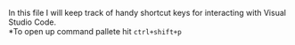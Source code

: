 In this file I will keep track of handy shortcut keys for interacting with Visual Studio Code.<br>
*To open up command pallete hit `ctrl+shift+p`
